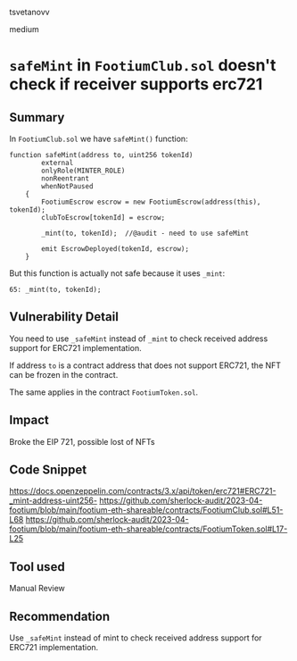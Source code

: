 tsvetanovv

medium

# `safeMint` in `FootiumClub.sol`  doesn't check if receiver supports erc721

## Summary
In `FootiumClub.sol` we have `safeMint()` function:
```soldiity
function safeMint(address to, uint256 tokenId)
        external
        onlyRole(MINTER_ROLE)
        nonReentrant
        whenNotPaused
    {
        FootiumEscrow escrow = new FootiumEscrow(address(this), tokenId);
        clubToEscrow[tokenId] = escrow;

        _mint(to, tokenId);  //@audit - need to use safeMint

        emit EscrowDeployed(tokenId, escrow);
    }
```
But this function is actually not safe because it uses `_mint`:
```solidity
65: _mint(to, tokenId);
```


## Vulnerability Detail
You need to use `_safeMint` instead of `_mint` to check received address support for ERC721 implementation.

If address `to` is a contract address that does not support ERC721, the NFT can be frozen in the contract.

The same applies in the contract `FootiumToken.sol`.

## Impact

Broke the EIP 721, possible lost of NFTs

## Code Snippet
https://docs.openzeppelin.com/contracts/3.x/api/token/erc721#ERC721-_mint-address-uint256-
https://github.com/sherlock-audit/2023-04-footium/blob/main/footium-eth-shareable/contracts/FootiumClub.sol#L51-L68
https://github.com/sherlock-audit/2023-04-footium/blob/main/footium-eth-shareable/contracts/FootiumToken.sol#L17-L25

## Tool used

Manual Review

## Recommendation
Use `_safeMint` instead of mint to check received address support for ERC721 implementation.